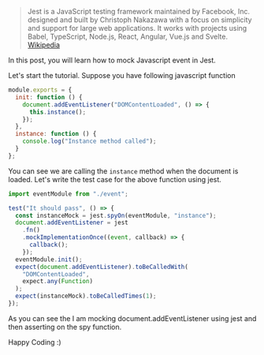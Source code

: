 
>Jest is a JavaScript testing framework maintained by Facebook, Inc. designed and built by Christoph Nakazawa with a focus on simplicity and support for large web applications. It works with projects using Babel, TypeScript, Node.js, React, Angular, Vue.js and Svelte. [Wikipedia](https://en.wikipedia.org/wiki/Jest_(JavaScript_framework))

In this post, you will learn how to mock Javascript event in Jest.

Let's start the tutorial. Suppose you have following javascript function
```javascript
module.exports = {
  init: function () {
    document.addEventListener("DOMContentLoaded", () => {
      this.instance();
    });
  },
  instance: function () {
    console.log("Instance method called");
  }
};
```
You can see we are calling the `instance` method when the document is loaded.
Let's write the test case for the above function using jest.


```javascript
import eventModule from "./event";

test("It should pass", () => {
  const instanceMock = jest.spyOn(eventModule, "instance");
  document.addEventListener = jest
    .fn()
    .mockImplementationOnce((event, callback) => {
      callback();
    });
  eventModule.init();
  expect(document.addEventListener).toBeCalledWith(
    "DOMContentLoaded",
    expect.any(Function)
  );
  expect(instanceMock).toBeCalledTimes(1);
});
```
As you can see the I am mocking document.addEventListener using jest and then asserting on the spy function.

Happy Coding :)
<!--stackedit_data:
eyJoaXN0b3J5IjpbLTQ5ODQyNTgyNSwtMTEyMzcwNzcyNV19
-->